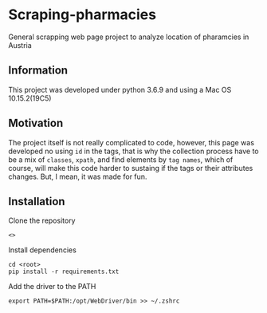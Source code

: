 # Scraping-pharmacies
General scrapping web page project to analyze location of pharamcies in Austria


## Information

This project was developed under python 3.6.9 and using a Mac OS 10.15.2(19C5)

##  Motivation

The project itself is not really complicated to code, however, this page was developed no using `id` in the tags, that is why the collection process have to be a mix of `classes`, `xpath`, and find elements by `tag names`, which of course, will make this code harder to sustaing if the tags or their attributes changes. But, I mean, it was made for fun.

## Installation

Clone the repository

```
<>
```

Install dependencies

```
cd <root>
pip install -r requirements.txt
```

Add the driver to the PATH

```
export PATH=$PATH:/opt/WebDriver/bin >> ~/.zshrc
```
